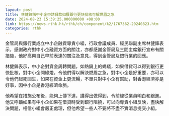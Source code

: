 ```yaml
---
layout: post
title: 林健鋒稱中小企申請貸款如獲銀行更快批核可解燃眉之急
date: 2024-08-23 15:39:25.000000000 +08:00
link: https://news.rthk.hk/rthk/ch/component/k2/1767362-20240823.htm
categories: rthk
---
```


金管局與銀行業成立中小企融資專責小組，行政會議成員、經民聯副主席林健鋒表示，感謝政府對中小企融資方面的關注，亦都感謝金管局及三間主席銀行宣布有關措施，他好高興自己早前表達的關注及意見，得到金管局及銀行業的回應。

林健鋒表示，中小企對資金周轉問題，如熱鍋上的螞蟻，如果借貸可以得到銀行更快批核，對中小企開綠燈，令他們得以解決燃眉之急，對中小企是好重要，亦可以令他們起死回生，如果在資金上更流暢，不單只對中小企有幫助，對香港經濟亦是好事，因中小企是香港經濟命脈。

他希望在措施公布後，能夠上傳下達，講得出做得到，令前線從業員明白和跟進。他又呼籲如果有中小企如果在借貸時受到銀行阻撓，可以向專責小組反映，盡快解決問題，相信小組會嚴正處理，但他希望一些人不要將不盡不實消息提交小組。

